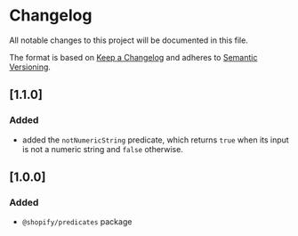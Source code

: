 # Changelog

All notable changes to this project will be documented in this file.

The format is based on [Keep a Changelog](http://keepachangelog.com/en/1.0.0/)
and adheres to [Semantic Versioning](http://semver.org/spec/v2.0.0.html).

## [1.1.0]

### Added

- added the `notNumericString` predicate, which returns `true` when its input is not a numeric string and `false` otherwise.

## [1.0.0]

### Added

- `@shopify/predicates` package

